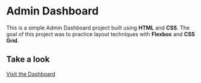 # Admin Dashboard

This is a simple Admin Dashboard project built using **HTML** and **CSS**.
The goal of this project was to practice layout techniques with **Flexbox** and **CSS Grid**.

## Take a look 

[Visit the Dashboard](https://vbenedeto.github.io/admin-dashboard/)